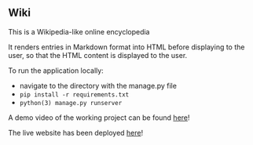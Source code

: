 ## Wiki

This is a Wikipedia-like online encyclopedia

It renders entries in Markdown format into HTML before displaying to the user, so that the HTML content is displayed to the user.

To run the application locally:
- navigate to the directory with the manage.py file
- `pip install -r requirements.txt`
- `python(3) manage.py runserver`

A demo video of the working project can be found [here](https://www.youtube.com/watch?v=ehQz05Rvp7o&t=12s)!

The live website has been deployed [here](https://wiki-django.herokuapp.com/)!
